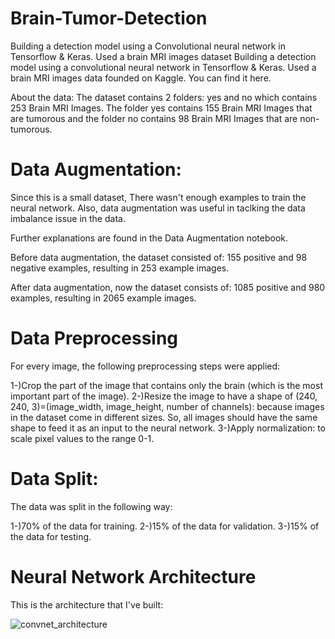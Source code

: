 # Brain-Tumor-Detection
Building a detection model using a Convolutional neural network in Tensorflow &amp; Keras. Used a brain MRI images dataset
Building a detection model using a convolutional neural network in Tensorflow & Keras.
Used a brain MRI images data founded on Kaggle. You can find it here.

About the data:
The dataset contains 2 folders: yes and no which contains 253 Brain MRI Images. The folder yes contains 155 Brain MRI Images that are tumorous and the folder no contains 98 Brain MRI Images that are non-tumorous.


# Data Augmentation:
Since this is a small dataset, There wasn't enough examples to train the neural network. Also, data augmentation was useful in taclking the data imbalance issue in the data.

Further explanations are found in the Data Augmentation notebook.

Before data augmentation, the dataset consisted of:
155 positive and 98 negative examples, resulting in 253 example images.

After data augmentation, now the dataset consists of:
1085 positive and 980 examples, resulting in 2065 example images.


# Data Preprocessing
For every image, the following preprocessing steps were applied:

1-)Crop the part of the image that contains only the brain (which is the most important part of the image).
2-)Resize the image to have a shape of (240, 240, 3)=(image_width, image_height, number of channels): because images in the dataset come in different sizes. So, all images should have the same shape to feed it as an input to the neural network.
3-)Apply normalization: to scale pixel values to the range 0-1.

# Data Split:
The data was split in the following way:

1-)70% of the data for training.
2-)15% of the data for validation.
3-)15% of the data for testing.

# Neural Network Architecture
This is the architecture that I've built:


![convnet_architecture](https://user-images.githubusercontent.com/19469956/68879258-f065a400-06bd-11ea-8c4e-499a13d59ca2.jpg)



